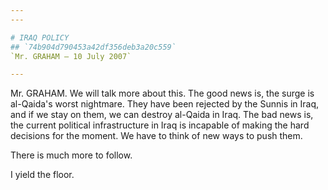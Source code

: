 ```yaml
---
---

# IRAQ POLICY
## `74b904d790453a42df356deb3a20c559`
`Mr. GRAHAM — 10 July 2007`

---
```



Mr. GRAHAM. We will talk more about this. The good news is, the surge 
is al-Qaida's worst nightmare. They have been rejected by the Sunnis in 
Iraq, and if we stay on them, we can destroy al-Qaida in Iraq. The bad 
news is, the current political infrastructure in Iraq is incapable of 
making the hard decisions for the moment. We have to think of new ways 
to push them.

There is much more to follow.

I yield the floor.